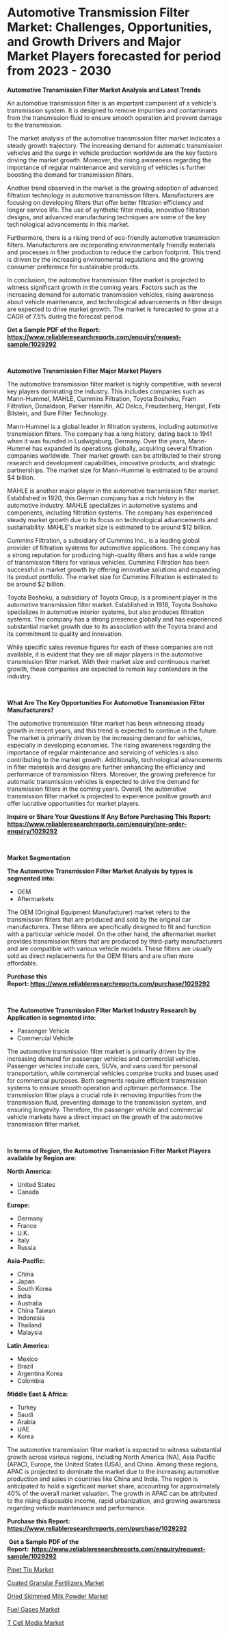 <p><h1>Automotive Transmission Filter Market: Challenges, Opportunities, and Growth Drivers and Major Market Players forecasted for period from 2023 - 2030</h1></p><p><strong>Automotive Transmission Filter Market Analysis and Latest Trends</strong></p>
<p><p>An automotive transmission filter is an important component of a vehicle's transmission system. It is designed to remove impurities and contaminants from the transmission fluid to ensure smooth operation and prevent damage to the transmission.</p><p>The market analysis of the automotive transmission filter market indicates a steady growth trajectory. The increasing demand for automatic transmission vehicles and the surge in vehicle production worldwide are the key factors driving the market growth. Moreover, the rising awareness regarding the importance of regular maintenance and servicing of vehicles is further boosting the demand for transmission filters.</p><p>Another trend observed in the market is the growing adoption of advanced filtration technology in automotive transmission filters. Manufacturers are focusing on developing filters that offer better filtration efficiency and longer service life. The use of synthetic filter media, innovative filtration designs, and advanced manufacturing techniques are some of the key technological advancements in this market.</p><p>Furthermore, there is a rising trend of eco-friendly automotive transmission filters. Manufacturers are incorporating environmentally friendly materials and processes in filter production to reduce the carbon footprint. This trend is driven by the increasing environmental regulations and the growing consumer preference for sustainable products.</p><p>In conclusion, the automotive transmission filter market is projected to witness significant growth in the coming years. Factors such as the increasing demand for automatic transmission vehicles, rising awareness about vehicle maintenance, and technological advancements in filter design are expected to drive market growth. The market is forecasted to grow at a CAGR of 7.5% during the forecast period.</p></p>
<p><strong>Get a Sample PDF of the Report:&nbsp; <a href="https://www.reliableresearchreports.com/enquiry/request-sample/1029292">https://www.reliableresearchreports.com/enquiry/request-sample/1029292</a></strong></p>
<p>&nbsp;</p>
<p><strong>Automotive Transmission Filter Major Market Players</strong></p>
<p><p>The automotive transmission filter market is highly competitive, with several key players dominating the industry. This includes companies such as Mann-Hummel, MAHLE, Cummins Filtration, Toyota Boshoku, Fram Filtration, Donaldson, Parker Hannifin, AC Delco, Freudenberg, Hengst, Febi Bilstein, and Sure Filter Technology.</p><p>Mann-Hummel is a global leader in filtration systems, including automotive transmission filters. The company has a long history, dating back to 1941 when it was founded in Ludwigsburg, Germany. Over the years, Mann-Hummel has expanded its operations globally, acquiring several filtration companies worldwide. Their market growth can be attributed to their strong research and development capabilities, innovative products, and strategic partnerships. The market size for Mann-Hummel is estimated to be around $4 billion.</p><p>MAHLE is another major player in the automotive transmission filter market. Established in 1920, this German company has a rich history in the automotive industry. MAHLE specializes in automotive systems and components, including filtration systems. The company has experienced steady market growth due to its focus on technological advancements and sustainability. MAHLE's market size is estimated to be around $12 billion.</p><p>Cummins Filtration, a subsidiary of Cummins Inc., is a leading global provider of filtration systems for automotive applications. The company has a strong reputation for producing high-quality filters and has a wide range of transmission filters for various vehicles. Cummins Filtration has been successful in market growth by offering innovative solutions and expanding its product portfolio. The market size for Cummins Filtration is estimated to be around $2 billion.</p><p>Toyota Boshoku, a subsidiary of Toyota Group, is a prominent player in the automotive transmission filter market. Established in 1918, Toyota Boshoku specializes in automotive interior systems, but also produces filtration systems. The company has a strong presence globally and has experienced substantial market growth due to its association with the Toyota brand and its commitment to quality and innovation.</p><p>While specific sales revenue figures for each of these companies are not available, it is evident that they are all major players in the automotive transmission filter market. With their market size and continuous market growth, these companies are expected to remain key contenders in the industry.</p></p>
<p>&nbsp;</p>
<p><strong>What Are The Key Opportunities For Automotive Transmission Filter Manufacturers?</strong></p>
<p><p>The automotive transmission filter market has been witnessing steady growth in recent years, and this trend is expected to continue in the future. The market is primarily driven by the increasing demand for vehicles, especially in developing economies. The rising awareness regarding the importance of regular maintenance and servicing of vehicles is also contributing to the market growth. Additionally, technological advancements in filter materials and designs are further enhancing the efficiency and performance of transmission filters. Moreover, the growing preference for automatic transmission vehicles is expected to drive the demand for transmission filters in the coming years. Overall, the automotive transmission filter market is projected to experience positive growth and offer lucrative opportunities for market players.</p></p>
<p><strong>Inquire or Share Your Questions If Any Before Purchasing This Report: <a href="https://www.reliableresearchreports.com/enquiry/pre-order-enquiry/1029292">https://www.reliableresearchreports.com/enquiry/pre-order-enquiry/1029292</a></strong></p>
<p>&nbsp;</p>
<p><strong>Market Segmentation</strong></p>
<p><strong>The Automotive Transmission Filter Market Analysis by types is segmented into:</strong></p>
<p><ul><li>OEM</li><li>Aftermarkets</li></ul></p>
<p><p>The OEM (Original Equipment Manufacturer) market refers to the transmission filters that are produced and sold by the original car manufacturers. These filters are specifically designed to fit and function with a particular vehicle model. On the other hand, the aftermarket market provides transmission filters that are produced by third-party manufacturers and are compatible with various vehicle models. These filters are usually sold as direct replacements for the OEM filters and are often more affordable.</p></p>
<p><strong>Purchase this Report:&nbsp;<a href="https://www.reliableresearchreports.com/purchase/1029292">https://www.reliableresearchreports.com/purchase/1029292</a></strong></p>
<p>&nbsp;</p>
<p><strong>The Automotive Transmission Filter Market Industry Research by Application is segmented into:</strong></p>
<p><ul><li>Passenger Vehicle</li><li>Commercial Vehicle</li></ul></p>
<p><p>The automotive transmission filter market is primarily driven by the increasing demand for passenger vehicles and commercial vehicles. Passenger vehicles include cars, SUVs, and vans used for personal transportation, while commercial vehicles comprise trucks and buses used for commercial purposes. Both segments require efficient transmission systems to ensure smooth operation and optimum performance. The transmission filter plays a crucial role in removing impurities from the transmission fluid, preventing damage to the transmission system, and ensuring longevity. Therefore, the passenger vehicle and commercial vehicle markets have a direct impact on the growth of the automotive transmission filter market.</p></p>
<p>&nbsp;</p>
<p><strong>In terms of Region, the Automotive Transmission Filter Market Players available by Region are:</strong></p>
<p>
    <p> <strong> North America: </strong>
        <ul>
            <li>United States</li>
            <li>Canada</li>
        </ul>
        </p> 
    <p> <strong> Europe: </strong>
        <ul>
            <li>Germany</li>
            <li>France</li>
            <li>U.K.</li>
            <li>Italy</li>
            <li>Russia</li>
        </ul>
        </p> 
    <p> <strong> Asia-Pacific: </strong>
        <ul>
            <li>China</li>
            <li>Japan</li>
            <li>South Korea</li>
            <li>India</li>
            <li>Australia</li>
            <li>China Taiwan</li>
            <li>Indonesia</li>
            <li>Thailand</li>
            <li>Malaysia</li>
        </ul>
        </p> 
    <p> <strong> Latin America: </strong>
        <ul>
            <li>Mexico</li>
            <li>Brazil</li>
            <li>Argentina Korea</li>
            <li>Colombia</li>
        </ul>
        </p> 
    <p> <strong> Middle East & Africa: </strong>
        <ul>
            <li>Turkey</li>
            <li>Saudi</li>
            <li>Arabia</li>
            <li>UAE</li>
            <li>Korea</li>
        </ul>
    </p>
    </p>
<p><p>The automotive transmission filter market is expected to witness substantial growth across various regions, including North America (NA), Asia Pacific (APAC), Europe, the United States (USA), and China. Among these regions, APAC is projected to dominate the market due to the increasing automotive production and sales in countries like China and India. The region is anticipated to hold a significant market share, accounting for approximately 40% of the overall market valuation. The growth in APAC can be attributed to the rising disposable income, rapid urbanization, and growing awareness regarding vehicle maintenance and performance.</p></p>
<p><strong>Purchase this Report: <a href="https://www.reliableresearchreports.com/purchase/1029292">https://www.reliableresearchreports.com/purchase/1029292</a></strong></p>
<p>&nbsp;<strong>Get a Sample PDF of the Report:&nbsp;&nbsp;<a href="https://www.reliableresearchreports.com/enquiry/request-sample/1029292">https://www.reliableresearchreports.com/enquiry/request-sample/1029292</a></strong></p>
<p><strong></strong></p>
<p><p><a href="https://www.reportprime.com/pipet-tip-r8609">Pipet Tip Market</a></p><p><a href="https://issuu.com/reportprime-2/docs/coated-granular-fertilizers-market-size-2030.pptx?fr=xKAE9_zU1NQ">Coated Granular Fertilizers Market</a></p><p><a href="https://www.reportprime.com/dried-skimmed-milk-powder-r6482">Dried Skimmed Milk Powder Market</a></p><p><a href="https://www.linkedin.com/pulse/fuel-gases-market-research-report-provides-thorough-industry-bsmoe/">Fuel Gases Market</a></p><p><a href="https://www.linkedin.com/pulse/cell-media-market-size-share-global-analysis-report-2023--ljgpe/">T Cell Media Market</a></p></p>
